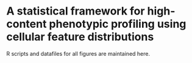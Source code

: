 # A statistical framework for high-content phenotypic profiling using cellular feature distributions 
R scripts and datafiles for all figures are maintained here.
